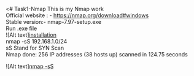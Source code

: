 <# Task1-Nmap
This is my Nmap work
<br>
Official website : - https://nmap.org/download#windows
<br>
Stable version:-  nmap-7.97-setup.exe
<br>
Run .exe file
<br>
![Alt text][installation](https://github.com/user-attachments/assets/ba07088c-f6ab-4294-a74a-6587c3a84460)
<br>
 nmap -sS 192.168.1.0/24
<br>
 sS Stand for SYN Scan
<br>
Nmap done: 256 IP addresses (38 hosts up) scanned in 124.75 seconds

![Alt text][nmap -sS](https://github.com/user-attachments/assets/a8ef1142-1cf5-45ec-8f64-e21f3ea930c2)


